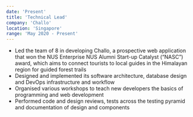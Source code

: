 ```yaml
---
date: 'Present'
title: 'Technical Lead'
company: 'Challo'
location: 'Singapore'
range: 'May 2020 - Present'
---
```


- Led the team of 8 in developing Challo, a prospective web application that won the NUS Enterprise NUS Alumni Start-up Catalyst (“NASC”) award, which aims to connect tourists to local guides in the Himalayan region for guided forest trails
- Designed and implemented its software architecture, database design and DevOps infrastructure and workflow
- Organised various workshops to teach new developers the basics of programming and web development
- Performed code and design reviews, tests across the testing pyramid and documentation of design and components

